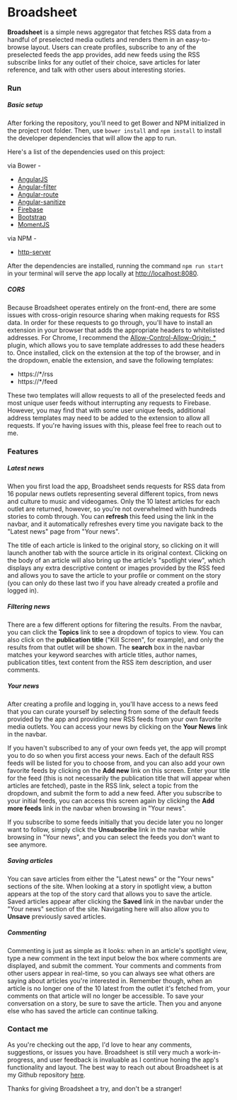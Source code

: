 # Broadsheet

**Broadsheet** is a simple news aggregator that fetches RSS data from a handful of preselected media outlets and renders them in an easy-to-browse layout. Users can create profiles, subscribe to any of the preselected feeds the app provides, add new feeds using the RSS subscribe links for any outlet of their choice, save articles for later reference, and talk with other users about interesting stories.

### Run

##### Basic setup
After forking the repository, you'll need to get Bower and NPM initialized in the project root folder. Then, use ```bower install``` and ```npm install``` to install the developer dependencies that will allow the app to run.

Here's a list of the dependencies used on this project:

via Bower -
  * [AngularJS](https://angularjs.org/)
  * [Angular-filter](https://github.com/a8m/angular-filter)
  * [Angular-route](https://github.com/angular/bower-angular-route)
  * [Angular-sanitize](https://github.com/angular/bower-angular-sanitize)
  * [Firebase](https://github.com/firebase/firebase-bower)
  * [Bootstrap](https://github.com/twbs/bootstrap)
  * [MomentJS](http://momentjs.com/)

via NPM -
  * [http-server](https://www.npmjs.com/package/http-server)

After the dependencies are installed, running the command ```npm run start``` in your terminal will serve the app locally at [http://localhost:8080](http://localhost:8080).

##### CORS
Because Broadsheet operates entirely on the front-end, there are some issues with cross-origin resource sharing when making requests for RSS data. In order for these requests to go through, you'll have to install an extension in your browser that adds the appropriate headers to whitelisted addresses. For Chrome, I recommend the [Allow-Control-Allow-Origin: *](https://chrome.google.com/webstore/detail/allow-control-allow-origi/nlfbmbojpeacfghkpbjhddihlkkiljbi?hl=en) plugin, which allows you to save template addresses to add these headers to. Once installed, click on the extension at the top of the browser, and in the dropdown, enable the extension, and save the following templates:
  * https://*/rss
  * https://*/feed

These two templates will allow requests to all of the preselected feeds and most unique user feeds without interrupting any requests to Firebase. However, you may find that with some user unique feeds, additional address templates may need to be added to the extension to allow all requests. If you're having issues with this, please feel free to reach out to me.

### Features

##### Latest news
When you first load the app, Broadsheet sends requests for RSS data from 16 popular news outlets representing several different topics, from news and culture to music and videogames. Only the 10 latest articles for each outlet are returned, however, so you're not overwhelmed with hundreds stories to comb through. You can **refresh** this feed using the link in the navbar, and it automatically refreshes every time you navigate back to the "Latest news" page from "Your news".

The title of each article is linked to the original story, so clicking on it will launch another tab with the source article in its original context. Clicking on the body of an article will also bring up the article's "spotlight view", which displays any extra descriptive content or images provided by the RSS feed and allows you to save the article to your profile or comment on the story (you can only do these last two if you have already created a profile and logged in).

##### Filtering news
There are a few different options for filtering the results. From the navbar, you can click the **Topics** link to see a dropdown of topics to view. You can also click on the **publication title** ("Kill Screen", for example), and only the results from that outlet will be shown. The **search** box in the navbar matches your keyword searches with article titles, author names, publication titles, text content from the RSS item description, and user comments.

##### Your news
After creating a profile and logging in, you'll have access to a news feed that you can curate yourself by selecting from some of the default feeds provided by the app and providing new RSS feeds from your own favorite media outlets. You can access your news by clicking on the **Your News** link in the navbar.

If you haven't subscribed to any of your own feeds yet, the app will prompt you to do so when you first access your news. Each of the default RSS feeds will be listed for you to choose from, and you can also add your own favorite feeds by clicking on the **Add new** link on this screen. Enter your title for the feed (this is not necessarily the publication title that will appear when articles are fetched), paste in the RSS link, select a topic from the dropdown, and submit the form to add a new feed. After you subscribe to your initial feeds, you can access this screen again by clicking the **Add more feeds** link in the navbar when browsing in "Your news".

If you subscribe to some feeds initially that you decide later you no longer want to follow, simply click the **Unsubscribe** link in the navbar while browsing in "Your news", and you can select the feeds you don't want to see anymore.

##### Saving articles

You can save articles from either the "Latest news" or the "Your news" sections of the site. When looking at a story in spotlight view, a button appears at the top of the story card that allows you to save the article. Saved articles appear after clicking the **Saved** link in the navbar under the "Your news" section of the site. Navigating here will also allow you to **Unsave** previously saved articles.

##### Commenting
Commenting is just as simple as it looks: when in an article's spotlight view, type a new comment in the text input below the box where comments are displayed, and submit the comment. Your comments and comments from other users appear in real-time, so you can always see what others are saying about articles you're interested in. Remember though, when an article is no longer one of the 10 latest from the outlet it's fetched from, your comments on that article will no longer be accessible. To save your conversation on a story, be sure to save the article. Then you and anyone else who has saved the article can continue talking.

### Contact me
As you're checking out the app, I'd love to hear any comments, suggestions, or issues you have. Broadsheet is still very much a work-in-progress, and user feedback is invaluable as I continue honing the app's functionality and layout. The best way to reach out about Broadsheet is at my Github repository [here](https://github.com/chase-ramsey/codename-mercury).

Thanks for giving Broadsheet a try, and don't be a stranger!
